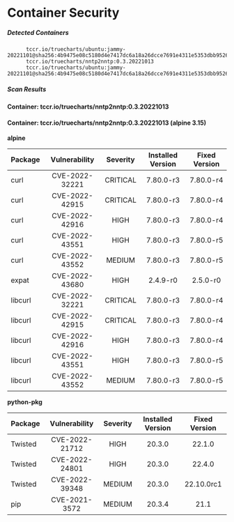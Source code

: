 # Container Security

##### Detected Containers

          tccr.io/truecharts/ubuntu:jammy-20221101@sha256:4b9475e08c5180d4e7417dc6a18a26dcce7691e4311e5353dbb952645c5ff43f
          tccr.io/truecharts/nntp2nntp:0.3.20221013
          tccr.io/truecharts/ubuntu:jammy-20221101@sha256:4b9475e08c5180d4e7417dc6a18a26dcce7691e4311e5353dbb952645c5ff43f

##### Scan Results

**Container: tccr.io/truecharts/nntp2nntp:0.3.20221013**

#### Container: tccr.io/truecharts/nntp2nntp:0.3.20221013 (alpine 3.15)
    

**alpine**

      
| Package         |    Vulnerability   |   Severity  |  Installed Version | Fixed Version |
|:----------------|:------------------:|:-----------:|:------------------:|:-------------:|
| curl         |    CVE-2022-32221   |   CRITICAL  |  7.80.0-r3 | 7.80.0-r4 |
| curl         |    CVE-2022-42915   |   CRITICAL  |  7.80.0-r3 | 7.80.0-r4 |
| curl         |    CVE-2022-42916   |   HIGH  |  7.80.0-r3 | 7.80.0-r4 |
| curl         |    CVE-2022-43551   |   HIGH  |  7.80.0-r3 | 7.80.0-r5 |
| curl         |    CVE-2022-43552   |   MEDIUM  |  7.80.0-r3 | 7.80.0-r5 |
| expat         |    CVE-2022-43680   |   HIGH  |  2.4.9-r0 | 2.5.0-r0 |
| libcurl         |    CVE-2022-32221   |   CRITICAL  |  7.80.0-r3 | 7.80.0-r4 |
| libcurl         |    CVE-2022-42915   |   CRITICAL  |  7.80.0-r3 | 7.80.0-r4 |
| libcurl         |    CVE-2022-42916   |   HIGH  |  7.80.0-r3 | 7.80.0-r4 |
| libcurl         |    CVE-2022-43551   |   HIGH  |  7.80.0-r3 | 7.80.0-r5 |
| libcurl         |    CVE-2022-43552   |   MEDIUM  |  7.80.0-r3 | 7.80.0-r5 |

**python-pkg**

      
| Package         |    Vulnerability   |   Severity  |  Installed Version | Fixed Version |
|:----------------|:------------------:|:-----------:|:------------------:|:-------------:|
| Twisted         |    CVE-2022-21712   |   HIGH  |  20.3.0 | 22.1.0 |
| Twisted         |    CVE-2022-24801   |   HIGH  |  20.3.0 | 22.4.0 |
| Twisted         |    CVE-2022-39348   |   MEDIUM  |  20.3.0 | 22.10.0rc1 |
| pip         |    CVE-2021-3572   |   MEDIUM  |  20.3.4 | 21.1 |


